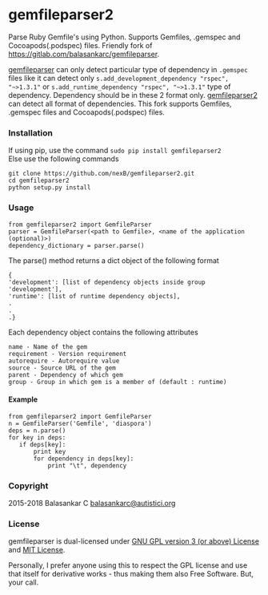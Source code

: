# gemfileparser2
Parse Ruby Gemfile's using Python. Supports Gemfiles, .gemspec and Cocoapods(.podspec) files. Friendly fork of https://gitlab.com/balasankarc/gemfileparser.

[gemfileparser](https://gitlab.com/balasankarc/gemfileparser) can only detect particular type of dependency in `.gemspec` files like it can detect only `s.add_development_dependency "rspec", "~>1.3.1"` or `s.add_runtime_dependency "rspec", "~>1.3.1"` type of dependency. Dependency should be in these 2 format only. 
[gemfileparser2](https://github.com/nexB/gemfileparser2) can detect all format of dependencies. This fork supports Gemfiles, .gemspec files and Cocoapods(.podspec) files.

### Installation
If using pip, use the command `sudo pip install gemfileparser2`  
Else use the following commands
```
git clone https://github.com/nexB/gemfileparser2.git
cd gemfileparser2
python setup.py install
```

### Usage
```
from gemfileparser2 import GemfileParser
parser = GemfileParser(<path to Gemfile>, <name of the application (optional)>)
dependency_dictionary = parser.parse()
```
The parse() method returns a dict object of the following format
```
{
'development': [list of dependency objects inside group 'development'],
'runtime': [list of runtime dependency objects],
.
.
.}
```
Each dependency object contains the following attributes
```
name - Name of the gem
requirement - Version requirement
autorequire - Autorequire value
source - Source URL of the gem
parent - Dependency of which gem
group - Group in which gem is a member of (default : runtime)
```

#### Example
```
from gemfileparser2 import GemfileParser
n = GemfileParser('Gemfile', 'diaspora')
deps = n.parse()
for key in deps:
   if deps[key]:
       print key
       for dependency in deps[key]:
           print "\t", dependency
```

### Copyright
2015-2018 Balasankar C <balasankarc@autistici.org>

### License
gemfileparser is dual-licensed under [GNU GPL version 3 (or above) License](http://www.gnu.org/licenses/gpl) and [MIT License](https://opensource.org/licenses/MIT).

Personally, I prefer anyone using this to respect the GPL license and use that
itself for derivative works - thus making them also Free Software. But, your
call.

